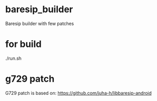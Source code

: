 # baresip_builder
Baresip builder with few patches

# for build
./run.sh

# g729 patch
G729 patch is based on:
https://github.com/juha-h/libbaresip-android
